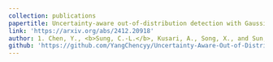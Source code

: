 ```yaml
---
collection: publications
papertitle: Uncertainty-aware out-of-distribution detection with Gaussian processes
link: 'https://arxiv.org/abs/2412.20918'
author: 1. Chen, Y., <b>Sung, C.-L.</b>, Kusari, A., Song, X., and Sun, W. (2024)
github: 'https://github.com/YangChencyy/Uncertainty-Aware-Out-of-Distribution-Detection-with-Gaussian-Processes'
---
```


